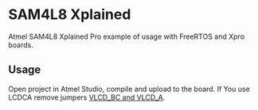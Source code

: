 SAM4L8 Xplained
===============

Atmel SAM4L8 Xplained Pro example of usage with FreeRTOS and Xpro boards.

Usage
-----

Open project in Atmel Studio, compile and upload to the board.
If You use LCDCA remove jumpers [VLCD_BC and VLCD_A](http://www.atmel.com/webdoc/sam4lxplainedpro/ch04s04s03.html).
